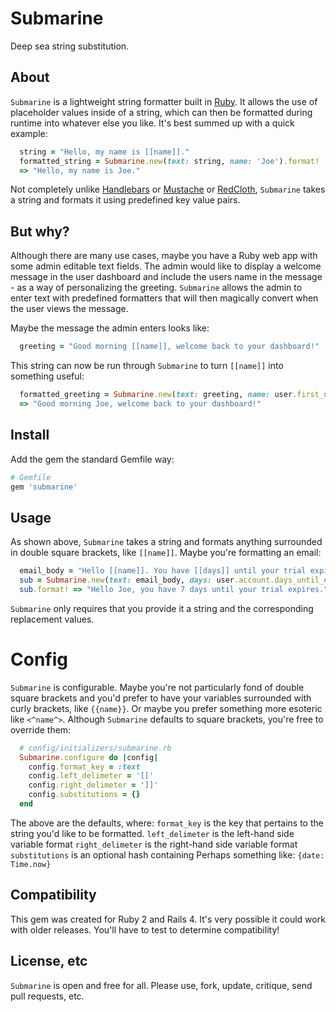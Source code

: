 # Submarine #

Deep sea string substitution.

## About ##

`Submarine` is a lightweight string formatter built in [Ruby](https://www.ruby-lang.org/en/). It allows the use of placeholder values inside of a string, which can then be formatted during runtime into whatever else you like. It's best summed up with a quick example:

```ruby
  string = "Hello, my name is [[name]]."
  formatted_string = Submarine.new(text: string, name: 'Joe').format!
  => "Hello, my name is Joe."
```

Not completely unlike [Handlebars](https://github.com/wycats/handlebars.js/) or [Mustache](https://github.com/mustache/mustache.github.com) or [RedCloth](https://github.com/jgarber/redcloth), `Submarine` takes a string and formats it using predefined key value pairs.

## But why? ##

Although there are many use cases, maybe you have a Ruby web app with some admin editable text fields. The admin would like to display a welcome message in the user dashboard and include the users name in the message - as a way of personalizing the greeting. `Submarine` allows the admin to enter text with predefined formatters that will then magically convert when the user views the message.

Maybe the message the admin enters looks like:

```ruby
  greeting = "Good morning [[name]], welcome back to your dashboard!"
```

This string can now be run through `Submarine` to turn `[[name]]` into something useful:

```ruby
  formatted_greeting = Submarine.new(text: greeting, name: user.first_name).format!
  => "Good morning Joe, welcome back to your dashboard!"
```

## Install ##

Add the gem the standard Gemfile way:

```ruby
# Gemfile
gem 'submarine'
```

## Usage ##

As shown above, `Submarine` takes a string and formats anything surrounded in double square brackets, like `[[name]]`. Maybe you're formatting an email:

```ruby
  email_body = "Hello [[name]]. You have [[days]] until your trial expires."
  sub = Submarine.new(text: email_body, days: user.account.days_until_expires)
  sub.format! => "Hello Joe, you have 7 days until your trial expires."
```

`Submarine` only requires that you provide it a string and the corresponding replacement values.

# Config #

`Submarine` is configurable. Maybe you're not particularly fond of double square brackets and you'd prefer to have your variables surrounded with curly brackets, like `{{name}}`. Or maybe you prefer something more esoteric like `<^name^>`. Although `Submarine` defaults to square brackets, you're free to override them:

```ruby
  # config/initializers/submarine.rb
  Submarine.configure do |config|
    config.format_key = :text
    config.left_delimeter = '[['
    config.right_delimeter = ']]'
    config.substitutions = {}
  end
```

The above are the defaults, where:
`format_key` is the key that pertains to the string you'd like to be formatted.
`left_delimeter` is the left-hand side variable format
`right_delimeter` is the right-hand side variable format
`substitutions` is an optional hash containing Perhaps something like: `{date: Time.now}`


## Compatibility ##

This gem was created for Ruby 2 and Rails 4. It's very possible it could work with older releases. You'll have to test to determine compatibility!

## License, etc ##

`Submarine` is open and free for all. Please use, fork, update, critique, send pull requests, etc.